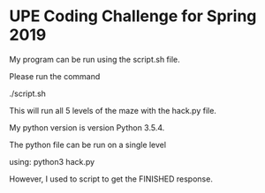 # UPE Coding Challenge for Spring 2019


My program can be run using the script.sh file.

Please run the command

./script.sh

This will run all 5 levels of the maze with the hack.py file.

My python version is version Python 3.5.4.


The python file can be run on a single level 

using:
	python3 hack.py

However, I used to script to get the FINISHED response.
